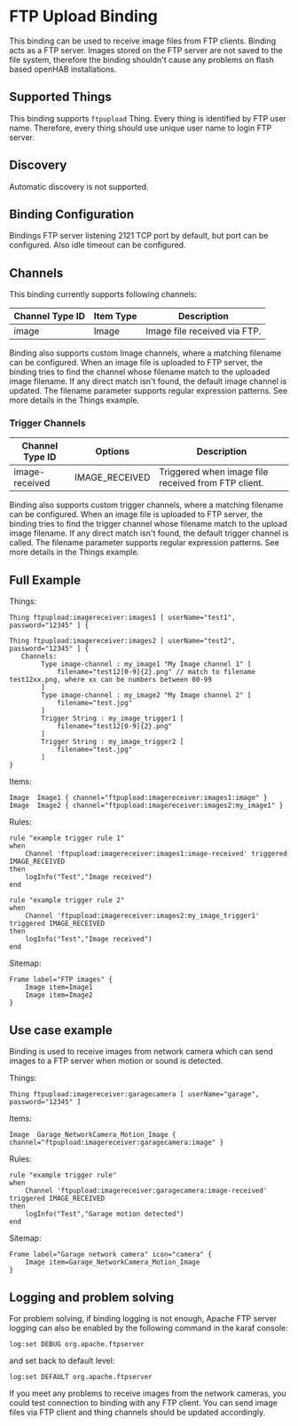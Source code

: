 # FTP Upload Binding

This binding can be used to receive image files from FTP clients.
Binding acts as a FTP server.
Images stored on the FTP server are not saved to the file system, therefore the binding shouldn't cause any problems on flash based openHAB installations.

## Supported Things

This binding supports ```ftpupload``` Thing.
Every thing is identified by FTP user name.
Therefore, every thing should use unique user name to login FTP server.

## Discovery

Automatic discovery is not supported.

## Binding Configuration

Bindings FTP server listening 2121 TCP port by default, but port can be configured.
Also idle timeout can be configured.

## Channels

This binding currently supports following channels:

| Channel Type ID | Item Type    | Description                                                                            |
|-----------------|--------------|----------------------------------------------------------------------------------------|
| image           | Image        | Image file received via FTP.                                                           |

Binding also supports custom Image channels, where a matching filename can be configured.
When an image file is uploaded to FTP server, the binding tries to find the channel whose filename match to the uploaded image filename.
If any direct match isn't found, the default image channel is updated.
The filename parameter supports regular expression patterns.
See more details in the Things example. 


### Trigger Channels

| Channel Type ID | Options                | Description                                         |
|-----------------|------------------------|-----------------------------------------------------|
| image-received  | IMAGE_RECEIVED         | Triggered when image file received from FTP client. |

Binding also supports custom trigger channels, where a matching filename can be configured.
When an image file is uploaded to FTP server, the binding tries to find the trigger channel whose filename match to the upload image filename.
If any direct match isn't found, the default trigger channel is called.
The filename parameter supports regular expression patterns.
See more details in the Things example. 

## Full Example

Things:

```
Thing ftpupload:imagereceiver:images1 [ userName="test1", password="12345" ] {

Thing ftpupload:imagereceiver:images2 [ userName="test2", password="12345" ] {
   Channels:
        Type image-channel : my_image1 "My Image channel 1" [
            filename="test12[0-9]{2}.png" // match to filename test12xx.png, where xx can be numbers between 00-99
        ]
        Type image-channel : my_image2 "My Image channel 2" [
            filename="test.jpg"
        ]
        Trigger String : my_image_trigger1 [
            filename="test12[0-9]{2}.png"
        ]
        Trigger String : my_image_trigger2 [
            filename="test.jpg"
        ]
}    
```

Items:

```
Image  Image1 { channel="ftpupload:imagereceiver:images1:image" }
Image  Image2 { channel="ftpupload:imagereceiver:images2:my_image1" }
```

Rules:

```
rule "example trigger rule 1"
when
    Channel 'ftpupload:imagereceiver:images1:image-received' triggered IMAGE_RECEIVED 
then
    logInfo("Test","Image received")
end

rule "example trigger rule 2"
when
    Channel 'ftpupload:imagereceiver:images2:my_image_trigger1' triggered IMAGE_RECEIVED 
then
    logInfo("Test","Image received")
end

```

Sitemap:

```
Frame label="FTP images" {
    Image item=Image1
    Image item=Image2
}
```

## Use case example

Binding is used to receive images from network camera which can send images to a FTP server when motion or sound is detected.

Things:

```
Thing ftpupload:imagereceiver:garagecamera [ userName="garage", password="12345" ]
```

Items:

```
Image  Garage_NetworkCamera_Motion_Image { channel="ftpupload:imagereceiver:garagecamera:image" }
```

Rules:

```
rule "example trigger rule"
when
    Channel 'ftpupload:imagereceiver:garagecamera:image-received' triggered IMAGE_RECEIVED 
then
    logInfo("Test","Garage motion detected")
end
```

Sitemap:

```
Frame label="Garage network camera" icon="camera" {
    Image item=Garage_NetworkCamera_Motion_Image
}
```

## Logging and problem solving

For problem solving, if binding logging is not enough, Apache FTP server logging can also be enabled by the following command in the karaf console:

```
log:set DEBUG org.apache.ftpserver
```

and set back to default level:

```
log:set DEFAULT org.apache.ftpserver
```

If you meet any problems to receive images from the network cameras, you could test connection to binding with any FTP client.
You can send image files via FTP client and thing channels should be updated accordingly.

 